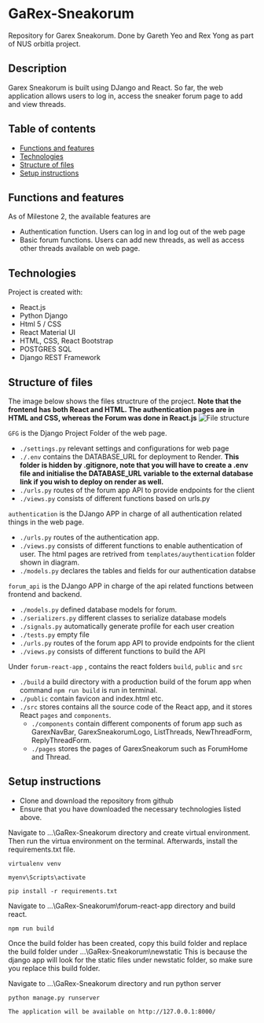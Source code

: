 # GaRex-Sneakorum
Repository for Garex Sneakorum. Done by Gareth Yeo and Rex Yong as part of NUS orbitla project. 

## Description 
Garex Sneakorum is built using DJango and React. So far, the web application allows users to log in, access the sneaker forum page to add and view threads. 

## Table of contents
* [Functions and features](#functions-and-features)
* [Technologies](#technologies)
* [Structure of files](#structure-of-files)
* [Setup instructions](#Setup-instructions)


## Functions and features
As of Milestone 2, the available features are 
* Authentication function. Users can log in and log out of the web page
* Basic forum functions. Users can add new threads, as well as access other threads available on web page. 

## Technologies
Project is created with:
* React.js
* Python Django
* Html 5 / CSS
* React Material UI
* HTML, CSS, React Bootstrap
* POSTGRES SQL
* Django REST Framework

## Structure of files
The image below shows the files structrure of the project. **Note that the frontend has both React and HTML. The authentication pages are in HTML and CSS, whereas the Forum was done in React.js**
![File structure](https://drive.google.com/file/d/11cxreGgRTKJca-LcoCN0mvNoJH-OXmVJ/view?usp=sharing)

`GFG` is the Django Project Folder of the web page.
-   `./settings.py` relevant settings and configurations for web page
-   `./.env` contains the DATABASE_URL for deployment to Render. **This folder is hidden by .gitignore, note that you will have to create a .env file and initialise the DATABASE_URL variable to the external database link if you wish to deploy on render as well.**
-   `./urls.py` routes of the forum app API to provide endpoints for the client
-   `./views.py` consists of different functions based on urls.py

`authentication` is the DJango APP in charge of all authentication related things in the web page. 
-   `./urls.py` routes of the authentication app.
-   `./views.py` consists of different functions to enable authentication of user. The html pages are retrived from `templates/auythentication` folder shown in diagram. 
-   `./models.py` declares the tables and fields for our authentication databse


`forum_api` is the DJango APP in charge of the api related functions between frontend and backend. 
-   `./models.py` defined database models for forum. 
-   `./serializers.py` different classes to serialize database models
-   `./signals.py` automatically generate profile for each user creation
-   `./tests.py` empty file
-   `./urls.py` routes of the forum app API to provide endpoints for the client
-   `./views.py` consists of different functions to build the API


Under `forum-react-app` , contains the react folders `build`, `public` and `src` 
-   `./build` a build directory with a production build of the forum app when command `npm run build` is run in terminal. 
-   `./public` contain favicon and index.html etc.
-   `./src` stores contains all the source code of the React app, and it stores React `pages` and `components`.
    -   `./components` contain different components of forum app such as GarexNavBar, GarexSneakorumLogo, ListThreads, NewThreadForm, ReplyThreadForm. 
    -   `./pages` stores the pages of GarexSneakorum such as ForumHome and Thread. 

## Setup instructions
* Clone and download the repository from github
* Ensure that you have downloaded the necessary technologies listed above. 

Navigate to ...\GaRex-Sneakorum directory and create virtual environment. Then run the virtua environment on the terminal. Afterwards, install the requirements.txt file.
```
virtualenv venv

myenv\Scripts\activate

pip install -r requirements.txt
```

Navigate to ...\GaRex-Sneakorum\forum-react-app directory and build react.
```
npm run build
```

Once the build folder has been created, copy this build folder and replace the build folder under ...\GaRex-Sneakorum\newstatic 
This is because the django app will look for the static files under newstatic folder, so make sure you replace this build folder. 

Navigate to ...\GaRex-Sneakorum directory and run python server
```
python manage.py runserver

The application will be available on http://127.0.0.1:8000/
```



